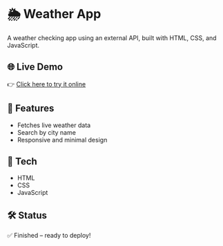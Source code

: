 # 🌦️ Weather App

A weather checking app using an external API, built with HTML, CSS, and JavaScript.

## 🌐 Live Demo  
👉 [Click here to try it online](https://walczxak.github.io/weather-app/)

## 🚀 Features
- Fetches live weather data
- Search by city name
- Responsive and minimal design

## 📁 Tech
- HTML
- CSS
- JavaScript

## 🛠 Status
✅ Finished – ready to deploy!
